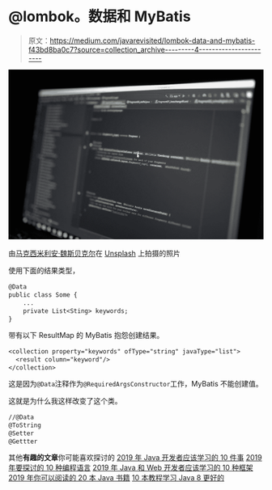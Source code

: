 # @lombok。数据和 MyBatis

> 原文：<https://medium.com/javarevisited/lombok-data-and-mybatis-f43bd8ba0c7?source=collection_archive---------4----------------------->

![](img/6200b00162b835632deaac357f2493bb.png)

由[马克西米利安·魏斯贝克尔](https://unsplash.com/@maximilianweisbecker?utm_source=medium&utm_medium=referral)在 [Unsplash](https://unsplash.com?utm_source=medium&utm_medium=referral) 上拍摄的照片

使用下面的结果类型，

```
@Data
public class Some {
    ...
    private List<Sting> keywords;
}
```

带有以下 ResultMap 的 MyBatis 抱怨创建结果。

```
<collection property="keywords" ofType="string" javaType="list">
  <result column="keyword"/>
</collection>
```

这是因为`@Data`注释作为`@RequiredArgsConstructor`工作，MyBatis 不能创建值。

这就是为什么我这样改变了这个类。

```
//@Data
@ToString
@Setter
@Gettter
```

其他**有趣的文章**你可能喜欢探讨的
[2019 年 Java 开发者应该学习的 10 件事](http://javarevisited.blogspot.sg/2017/12/10-things-java-programmers-should-learn.html#axzz53JaDYLsP)
[2019 年要探讨的 10 种编程语言](http://www.java67.com/2017/12/10-programming-languages-to-learn-in.html)
[2019 年 Java 和 Web 开发者应该学习的 10 种框架](http://javarevisited.blogspot.sg/2018/01/10-frameworks-java-and-web-developers-should-learn.html)
[2019 年你可以阅读的 20 本 Java 书籍](http://javarevisited.blogspot.sg/2017/12/top-20-java-books-of-2017-which-you-can-read-in-2018.html)
[10 本教程学习 Java 8 更好的](http://www.java67.com/2014/09/top-10-java-8-tutorials-best-of-lot.html)